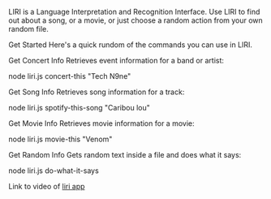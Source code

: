 LIRI is a Language Interpretation and Recognition Interface. Use LIRI to find out about a song, or a movie, or just choose a random action from your own random file.



Get Started
Here's a quick rundom of the commands you can use in LIRI.

Get Concert Info
Retrieves event information for a band or artist:

node liri.js concert-this "Tech N9ne"

Get Song Info
Retrieves song information for a track:

node liri.js spotify-this-song "Caribou lou"

Get Movie Info
Retrieves movie information for a movie:

node liri.js movie-this "Venom"

Get Random Info
Gets random text inside a file and does what it says:

node liri.js do-what-it-says


Link to video of [liri app](https://drive.google.com/file/d/1eflUM8ISjF1z8k-quQZP8L637XioOd8b/view?usp=sharing)